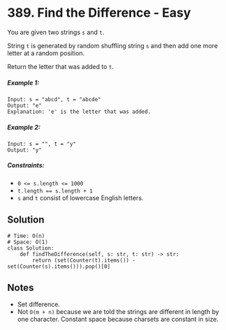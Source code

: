 # 389. Find the Difference - Easy

You are given two strings `s` and `t`.

String `t` is generated by random shuffling string `s` and then add one more letter at a random position.

Return the letter that was added to `t`.

##### Example 1:

```
Input: s = "abcd", t = "abcde"
Output: "e"
Explanation: 'e' is the letter that was added.
```

##### Example 2:

```
Input: s = "", t = "y"
Output: "y"
```

##### Constraints:

- `0 <= s.length <= 1000`
- `t.length == s.length + 1`
- `s` and `t` consist of lowercase English letters.

## Solution

```
# Time: O(n)
# Space: O(1)
class Solution:
    def findTheDifference(self, s: str, t: str) -> str:
        return (set(Counter(t).items()) - set(Counter(s).items())).pop()[0]
```

## Notes
- Set difference.
- Not `O(m + n)` because we are told the strings are different in length by one character. Constant space because charsets are constant in size.